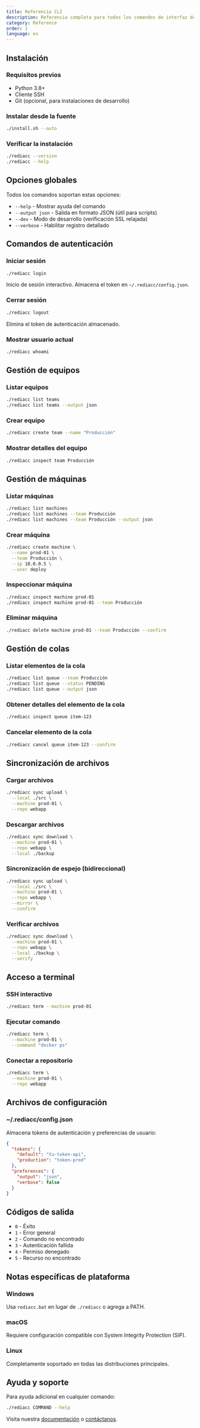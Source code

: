 ```yaml
---
title: Referencia CLI
description: Referencia completa para todos los comandos de interfaz de línea de comandos de Rediacc y opciones.
category: Reference
order: 1
language: es
---
```


## Instalación

### Requisitos previos

- Python 3.8+
- Cliente SSH
- Git (opcional, para instalaciones de desarrollo)

### Instalar desde la fuente

```bash
./install.sh --auto
```

### Verificar la instalación

```bash
./rediacc --version
./rediacc --help
```

## Opciones globales

Todos los comandos soportan estas opciones:

- `--help` - Mostrar ayuda del comando
- `--output json` - Salida en formato JSON (útil para scripts)
- `--dev` - Modo de desarrollo (verificación SSL relajada)
- `--verbose` - Habilitar registro detallado

## Comandos de autenticación

### Iniciar sesión

```bash
./rediacc login
```

Inicio de sesión interactivo. Almacena el token en `~/.rediacc/config.json`.

### Cerrar sesión

```bash
./rediacc logout
```

Elimina el token de autenticación almacenado.

### Mostrar usuario actual

```bash
./rediacc whoami
```

## Gestión de equipos

### Listar equipos

```bash
./rediacc list teams
./rediacc list teams --output json
```

### Crear equipo

```bash
./rediacc create team --name "Producción"
```

### Mostrar detalles del equipo

```bash
./rediacc inspect team Producción
```

## Gestión de máquinas

### Listar máquinas

```bash
./rediacc list machines
./rediacc list machines --team Producción
./rediacc list machines --team Producción --output json
```

### Crear máquina

```bash
./rediacc create machine \
  --name prod-01 \
  --team Producción \
  --ip 10.0.0.5 \
  --user deploy
```

### Inspeccionar máquina

```bash
./rediacc inspect machine prod-01
./rediacc inspect machine prod-01 --team Producción
```

### Eliminar máquina

```bash
./rediacc delete machine prod-01 --team Producción --confirm
```

## Gestión de colas

### Listar elementos de la cola

```bash
./rediacc list queue --team Producción
./rediacc list queue --status PENDING
./rediacc list queue --output json
```

### Obtener detalles del elemento de la cola

```bash
./rediacc inspect queue item-123
```

### Cancelar elemento de la cola

```bash
./rediacc cancel queue item-123 --confirm
```

## Sincronización de archivos

### Cargar archivos

```bash
./rediacc sync upload \
  --local ./src \
  --machine prod-01 \
  --repo webapp
```

### Descargar archivos

```bash
./rediacc sync download \
  --machine prod-01 \
  --repo webapp \
  --local ./backup
```

### Sincronización de espejo (bidireccional)

```bash
./rediacc sync upload \
  --local ./src \
  --machine prod-01 \
  --repo webapp \
  --mirror \
  --confirm
```

### Verificar archivos

```bash
./rediacc sync download \
  --machine prod-01 \
  --repo webapp \
  --local ./backup \
  --verify
```

## Acceso a terminal

### SSH interactivo

```bash
./rediacc term --machine prod-01
```

### Ejecutar comando

```bash
./rediacc term \
  --machine prod-01 \
  --command "docker ps"
```

### Conectar a repositorio

```bash
./rediacc term \
  --machine prod-01 \
  --repo webapp
```

## Archivos de configuración

### ~/.rediacc/config.json

Almacena tokens de autenticación y preferencias de usuario:

```json
{
  "tokens": {
    "default": "tu-token-api",
    "production": "token-prod"
  },
  "preferences": {
    "output": "json",
    "verbose": false
  }
}
```

## Códigos de salida

- `0` - Éxito
- `1` - Error general
- `2` - Comando no encontrado
- `3` - Autenticación fallida
- `4` - Permiso denegado
- `5` - Recurso no encontrado

## Notas específicas de plataforma

### Windows

Usa `rediacc.bat` en lugar de `./rediacc` o agrega a PATH.

### macOS

Requiere configuración compatible con System Integrity Protection (SIP).

### Linux

Completamente soportado en todas las distribuciones principales.

## Ayuda y soporte

Para ayuda adicional en cualquier comando:

```bash
./rediacc COMMAND --help
```

Visita nuestra [documentación](/es/docs) o [contáctanos](https://www.rediacc.com/contact).
